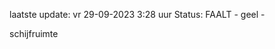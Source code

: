 laatste update: 
vr 29-09-2023  3:28   uur 
Status: FAALT - geel - 
<div class="service Y">schijfruimte</div>